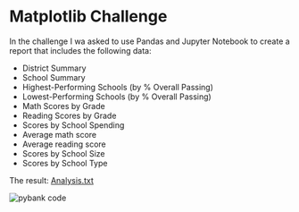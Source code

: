 # Matplotlib Challenge

In the challenge I wa asked to use Pandas and Jupyter Notebook to create a report that includes the following data:
- District Summary
- School Summary
- Highest-Performing Schools (by % Overall Passing)
- Lowest-Performing Schools (by % Overall Passing)
- Math Scores by Grade
- Reading Scores by Grade
- Scores by School Spending
- Average math score
- Average reading score
- Scores by School Size
- Scores by School Type
  
The result: [Analysis.txt](/PyBank/Analysis/Analysis.txt)

![pybank code](/PyBank/Resources/pybank.gif)
